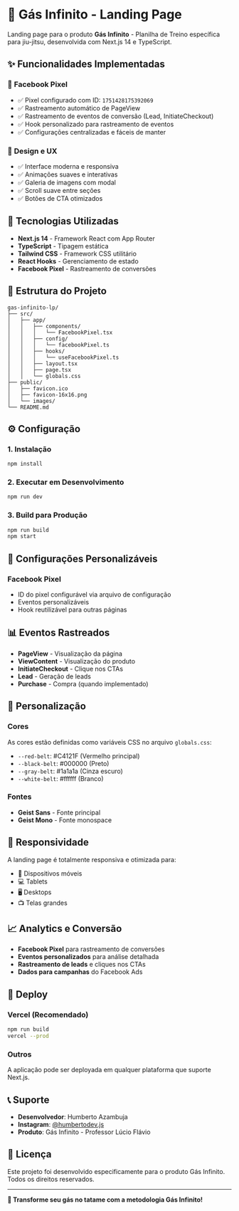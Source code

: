 # 🥋 Gás Infinito - Landing Page

Landing page para o produto **Gás Infinito** - Planilha de Treino específica para jiu-jitsu, desenvolvida com Next.js 14 e TypeScript.

## ✨ Funcionalidades Implementadas

### 🎯 **Facebook Pixel**
- ✅ Pixel configurado com ID: `1751428175392069`
- ✅ Rastreamento automático de PageView
- ✅ Rastreamento de eventos de conversão (Lead, InitiateCheckout)
- ✅ Hook personalizado para rastreamento de eventos
- ✅ Configurações centralizadas e fáceis de manter

### 🎨 **Design e UX**
- ✅ Interface moderna e responsiva
- ✅ Animações suaves e interativas
- ✅ Galeria de imagens com modal
- ✅ Scroll suave entre seções
- ✅ Botões de CTA otimizados

## 🚀 Tecnologias Utilizadas

- **Next.js 14** - Framework React com App Router
- **TypeScript** - Tipagem estática
- **Tailwind CSS** - Framework CSS utilitário
- **React Hooks** - Gerenciamento de estado
- **Facebook Pixel** - Rastreamento de conversões

## 📁 Estrutura do Projeto

```
gas-infinito-lp/
├── src/
│   ├── app/
│   │   ├── components/
│   │   │   └── FacebookPixel.tsx
│   │   ├── config/
│   │   │   └── facebookPixel.ts
│   │   ├── hooks/
│   │   │   └── useFacebookPixel.ts
│   │   ├── layout.tsx
│   │   ├── page.tsx
│   │   └── globals.css
├── public/
│   ├── favicon.ico
│   ├── favicon-16x16.png
│   └── images/
└── README.md
```

## ⚙️ Configuração

### 1. **Instalação**
```bash
npm install
```

### 2. **Executar em Desenvolvimento**
```bash
npm run dev
```

### 3. **Build para Produção**
```bash
npm run build
npm start
```

## 🔧 Configurações Personalizáveis

### **Facebook Pixel**
- ID do pixel configurável via arquivo de configuração
- Eventos personalizáveis
- Hook reutilizável para outras páginas

## 📊 Eventos Rastreados

- **PageView** - Visualização da página
- **ViewContent** - Visualização do produto
- **InitiateCheckout** - Clique nos CTAs
- **Lead** - Geração de leads
- **Purchase** - Compra (quando implementado)

## 🎨 Personalização

### **Cores**
As cores estão definidas como variáveis CSS no arquivo `globals.css`:
- `--red-belt`: #C4121F (Vermelho principal)
- `--black-belt`: #000000 (Preto)
- `--gray-belt`: #1a1a1a (Cinza escuro)
- `--white-belt`: #ffffff (Branco)

### **Fontes**
- **Geist Sans** - Fonte principal
- **Geist Mono** - Fonte monospace

## 📱 Responsividade

A landing page é totalmente responsiva e otimizada para:
- 📱 Dispositivos móveis
- 💻 Tablets
- 🖥️ Desktops
- 📺 Telas grandes

## 📈 Analytics e Conversão

- **Facebook Pixel** para rastreamento de conversões
- **Eventos personalizados** para análise detalhada
- **Rastreamento de leads** e cliques nos CTAs
- **Dados para campanhas** do Facebook Ads

## 🚀 Deploy

### **Vercel (Recomendado)**
```bash
npm run build
vercel --prod
```

### **Outros**
A aplicação pode ser deployada em qualquer plataforma que suporte Next.js.

## 📞 Suporte

- **Desenvolvedor**: Humberto Azambuja
- **Instagram**: [@humbertodev.js](https://www.instagram.com/humbertodev.js/)
- **Produto**: Gás Infinito - Professor Lúcio Flávio

## 📄 Licença

Este projeto foi desenvolvido especificamente para o produto Gás Infinito. Todos os direitos reservados.

---

**🎯 Transforme seu gás no tatame com a metodologia Gás Infinito!**
